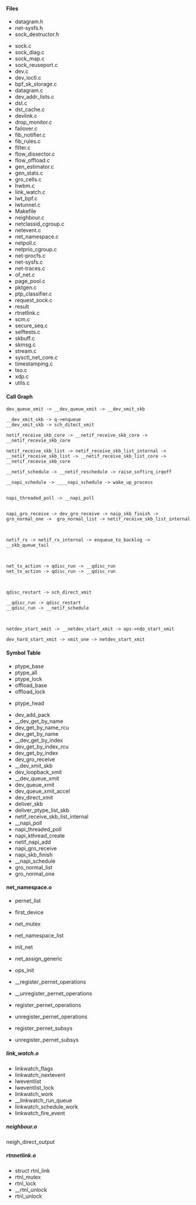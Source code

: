 

#### Files

* datagram.h
* net-sysfs.h
* sock_destructor.h
<!--  -->
* sock.c
* sock_diag.c
* sock_map.c
* sock_reuseport.c
* dev.c
* dev_ioctl.c
* bpf_sk_storage.c
* datagram.c
* dev_addr_lists.c
* dst.c
* dst_cache.c
* devlink.c
* drop_monitor.c
* failover.c
* fib_notifier.c
* fib_rules.c
* filter.c
* flow_dissector.c
* flow_offload.c
* gen_estimator.c
* gen_stats.c
* gro_cells.c
* hwbm.c
* link_watch.c
* lwt_bpf.c
* lwtunnel.c
* Makefile
* neighbour.c
* netclassid_cgroup.c
* netevent.c
* net_namespace.c
* netpoll.c
* netprio_cgroup.c
* net-procfs.c
* net-sysfs.c
* net-traces.c
* of_net.c
* page_pool.c
* pktgen.c
* ptp_classifier.c
* request_sock.c
* result
* rtnetlink.c
* scm.c
* secure_seq.c
* selftests.c
* skbuff.c
* skmsg.c
* stream.c
* sysctl_net_core.c
* timestamping.c
* tso.c
* xdp.c
* utils.c


#### Call Graph

```
dev_queue_xmit -> __dev_queue_xmit -> __dev_xmit_skb

__dev_xmit_skb -> q->enqueue
__dev_xmit_skb -> sch_ditect_xmit

netif_receive_skb_core -> __netif_receive_skb_core -> __netif_recevie_skb_core

netif_receive_skb_list -> netif_receive_skb_list_internal -> __netif_receive_skb_list -> __netif_receive_skb_list_core -> __netif_recevie_skb_core

__netif_schedule -> __netif_reschedule -> raise_softirq_irqoff

__napi_schedule -> ____napi_schedule -> wake_up_process


napi_threaded_poll -> __napi_poll


napi_gro_receive -> dev_gro_receive -> naip_skb_finish -> gro_normal_one ->  gro_normal_list -> netif_receive_skb_list_internal



netif_rx -> netif_rx_internal -> enqueue_to_backlog -> __skb_queue_tail



net_tx_action -> qdisc_run -> __qdisc_run
net_tx_action -> qdisc_run -> __qdisc_run



qdisc_restart -> sch_direct_xmit

__qdisc_run -> qdisc_restart
__qdisc_run -> __netif_schedule



netdev_start_xmit -> __netdev_start_xmit -> ops->ndo_start_xmit

dev_hard_start_xmit -> xmit_one -> netdev_start_xmit
```

#### Symbol Table

<!-- Data Type -->
* ptype_base
* ptype_all
* ptype_lock
* offload_base
* offload_lock
<!-- Data Object -->
* ptype_head
<!-- Function Interface -->
* dev_add_pack
* __dev_get_by_name
* dev_get_by_name_rcu
* dev_get_by_name
* __dev_get_by_index
* dev_get_by_index_rcu
* dev_get_by_index
* dev_gro_receive
* __dev_xmit_skb
* dev_loopback_xmit
* __dev_queue_xmit
* dev_queue_xmit
* dev_queue_xmit_accel
* dev_direct_xmit
* deliver_skb
* deliver_ptype_list_skb
* netif_receive_skb_list_internal
* __napi_poll
* napi_threaded_poll
* napi_kthread_create
* netif_napi_add
* napi_gro_receive
* napi_skb_finish
* __napi_schedule
* gro_normal_list
* gro_normal_one

#### net_namespace.o

* pernet_list
* first_device
* net_mutex

* net_namespace_list
* init_net


* net_assign_generic
* ops_init

* __register_pernet_operations
* __unregister_pernet_operations
* register_pernet_operations
* unregister_pernet_operations

* register_pernet_subsys
* unregister_pernet_subsys

##### link_watch.o

* linkwatch_flags
* linkwatch_nextevent
* lweventlist
* lweventlist_lock
* linkwatch_work
* __linkwatch_run_queue
* linkwatch_schedule_work
* linkwatch_fire_event

##### neighbour.o

neigh_direct_output


##### rtnnetlink.o

* struct rtnl_link
* rtnl_mutex
* rtnl_lock
* __rtnl_unlock
* rtnl_unlock
